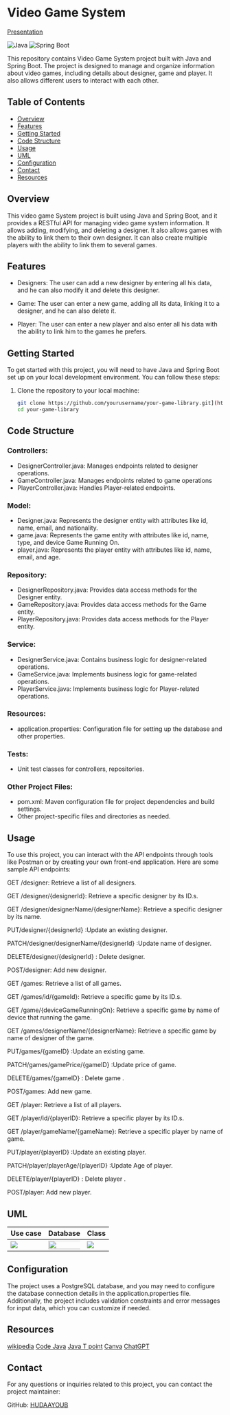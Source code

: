 # Video Game System
[Presentation](https://docs.google.com/presentation/d/1WFH-f5g4sDzrNarR49ZVdJQ5dc5_Iof44dC7xLShhys/edit?usp=sharing)

![Java](https://img.shields.io/badge/Java-11-green)
![Spring Boot](https://img.shields.io/badge/Spring%20Boot-2.5-blue)

This repository contains Video Game System project built with Java and Spring Boot. The project is designed to manage and organize information about video games, including details about designer, game and player. It also allows  different users to interact with each other.

## Table of Contents
- [Overview](#overview)
- [Features](#features)
- [Getting Started](#getting-started)
- [Code Structure](#code-structure)  <!-- Corrected anchor link -->
- [Usage](#usage)
- [UML](#uml)  <!-- Corrected anchor link -->
- [Configuration](#configuration)
- [Contact](#contact)
- [Resources](#resources)


## Overview

This video game System project is built using Java and Spring Boot, and it provides a RESTful API for managing video game system information. It allows adding, modifying, and deleting a designer. It also allows games with the ability to link them to their own designer. It can also create multiple players with the ability to link them to several games.
## Features
- Designers: The user can add a new designer by entering all his data, and he can also modify it and delete this designer.

- Game: The user can enter a new game, adding all its data, linking it to a designer, and he can also delete it.

- Player: The user can enter a new player and also enter all his data with the ability to link him to the games he prefers.

## Getting Started

To get started with this project, you will need to have Java and Spring Boot set up on your local development environment. You can follow these steps:

1. Clone the repository to your local machine:

   ```bash
   git clone https://github.com/yourusername/your-game-library.git](https://github.com/HUDAAYOUB/ProjectGameLibrary.git)https://github.com/HUDAAYOUB/ProjectGameLibrary.git
   cd your-game-library

## Code Structure

### Controllers:

- DesignerController.java: Manages endpoints related to designer operations.
- GameController.java: Manages endpoints related to game operations
- PlayerController.java: Handles Player-related endpoints.
  
### Model:

- Designer.java: Represents the designer entity with attributes like id, name, email, and nationality.
- game.java: Represents the game entity with attributes like id, name, type, and device Game Running On.
- player.java: Represents the player entity with attributes like id, name, email, and age.

### Repository:

- DesignerRepository.java: Provides data access methods for the Designer entity.
- GameRepository.java: Provides data access methods for the Game entity.
- PlayerRepository.java: Provides data access methods for the Player entity.

### Service:

- DesignerService.java: Contains business logic for designer-related operations.
- GameService.java: Implements business logic for game-related operations.
- PlayerService.java: Implements business logic for Player-related operations.

### Resources:

- application.properties: Configuration file for setting up the database and other properties.

  
### Tests:

- Unit test classes for controllers, repositories.
  
### Other Project Files:


- pom.xml: Maven configuration file for project dependencies and build settings.
- Other project-specific files and directories as needed.

## Usage

To use this project, you can interact with the API endpoints through tools like Postman or by creating your own front-end application. Here are some sample API endpoints:

GET /designer: Retrieve a list of all designers.

GET /designer/{designerId}: Retrieve a specific designer by its ID.s.

GET /designer/designerName/{designerName}: Retrieve a specific designer by its name.

PUT/designer/{designerId} :Update an existing designer.

PATCH/designer/designerName/{designerId} :Update name of designer.

DELETE/designer/{designerId} : Delete designer.

POST/designer: Add new designer.

GET /games: Retrieve a list of all games.

GET /games/id/{gameId}: Retrieve a specific game by its ID.s.

GET /game/{deviceGameRunningOn}: Retrieve a specific game by  name of device that running the game.

GET /games/designerName/{designerName}: Retrieve a specific game by  name of designer of the game.

PUT/games/{gameID} :Update an existing game.

PATCH/games/gamePrice/{gameID} :Update price of game.

DELETE/games/{gameID} : Delete game .

POST/games: Add new game.

GET /player: Retrieve a list of all players.

GET /player/id/{playerID}: Retrieve a specific player by its ID.s.

GET /player/gameName/{gameName}: Retrieve a specific player by  name of game.

PUT/player/{playerID} :Update an existing player.

PATCH/player/playerAge/{playerID} :Update Age of player.

DELETE/player/{playerID} : Delete player .

POST/player: Add new player.



## UML

| Use case                                  | Database                                                 | Class      
|-------------------------------------------|----------------------------------------------------------|------------
| <img src = "https://github.com/HUDAAYOUB/ProjectGameLibrary/blob/main/11.png" > | <img src = "https://github.com/HUDAAYOUB/ProjectGameLibrary/blob/main/game%20-%20games_library.png" hight="100%" width="350%"> | <img src = "https://github.com/HUDAAYOUB/ProjectGameLibrary/blob/main/12.png">


## Configuration
The project uses a PostgreSQL database, and you may need to configure the database connection details in the application.properties file. Additionally, the project includes validation constraints and error messages for input data, which you can customize if needed.

## Resources

[wikipedia](https://www.wikipedia.org/)
[Code Java](https://www.codejava.net/spring-boot-tutorials)
[Java T point](https://www.javatpoint.com/)
[Canva](https://www.canva.com/)
[ChatGPT](https://chat.openai.com/)


## Contact
For any questions or inquiries related to this project, you can contact the project maintainer:

GitHub: [HUDAAYOUB](https://github.com/HUDAAYOUB)

